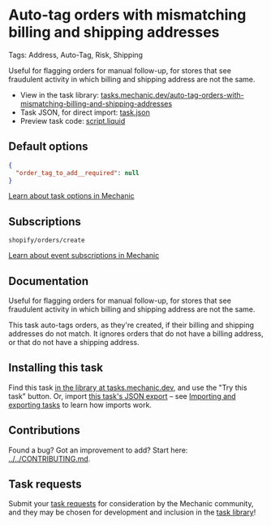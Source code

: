 # Auto-tag orders with mismatching billing and shipping addresses

Tags: Address, Auto-Tag, Risk, Shipping

Useful for flagging orders for manual follow-up, for stores that see fraudulent activity in which billing and shipping address are not the same.

* View in the task library: [tasks.mechanic.dev/auto-tag-orders-with-mismatching-billing-and-shipping-addresses](https://tasks.mechanic.dev/auto-tag-orders-with-mismatching-billing-and-shipping-addresses)
* Task JSON, for direct import: [task.json](../../tasks/auto-tag-orders-with-mismatching-billing-and-shipping-addresses.json)
* Preview task code: [script.liquid](./script.liquid)

## Default options

```json
{
  "order_tag_to_add__required": null
}
```

[Learn about task options in Mechanic](https://learn.mechanic.dev/core/tasks/options)

## Subscriptions

```liquid
shopify/orders/create
```

[Learn about event subscriptions in Mechanic](https://learn.mechanic.dev/core/tasks/subscriptions)

## Documentation

Useful for flagging orders for manual follow-up, for stores that see fraudulent activity in which billing and shipping address are not the same.

This task auto-tags orders, as they're created, if their billing and shipping addresses do not match. It ignores orders that do not have a billing address, or that do not have a shipping address.

## Installing this task

Find this task [in the library at tasks.mechanic.dev](https://tasks.mechanic.dev/auto-tag-orders-with-mismatching-billing-and-shipping-addresses), and use the "Try this task" button. Or, import [this task's JSON export](../../tasks/auto-tag-orders-with-mismatching-billing-and-shipping-addresses.json) – see [Importing and exporting tasks](https://learn.mechanic.dev/core/tasks/import-and-export) to learn how imports work.

## Contributions

Found a bug? Got an improvement to add? Start here: [../../CONTRIBUTING.md](../../CONTRIBUTING.md).

## Task requests

Submit your [task requests](https://mechanic.canny.io/task-requests) for consideration by the Mechanic community, and they may be chosen for development and inclusion in the [task library](https://tasks.mechanic.dev/)!
